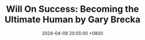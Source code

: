 ---
title: "Will On Success: Becoming the Ultimate Human by Gary Brecka"
date: 2024-04-09 20:55:00 +0800
categories: [Mindset, Book-summaries]
tags:
  [
    becoming-ultimate-human,
    gary-brecka,
    personal-development,
    self-improvement,
    human-potential,
    success-mindset,
    peak-performance,
    motivation,
    goal-setting,
    mental-strength,
    emotional-intelligence,
    resilience,
    mindset-shift,
    self-awareness,
    personal-growth,
    life-hacks,
    optimal-living,
    mental-toughness,
    self-mastery,
    inner-game
  ]
image: https://pbs.twimg.com/media/GO1ekiSXwAAOfM3?format=jpg&name=large
alt: "Will On Success: Becoming the Ultimate Human by Gary Brecka"
fallback:
  -
  # Replace with the URL of your backup image
  -
  # Replace with the URL of your backup image
---